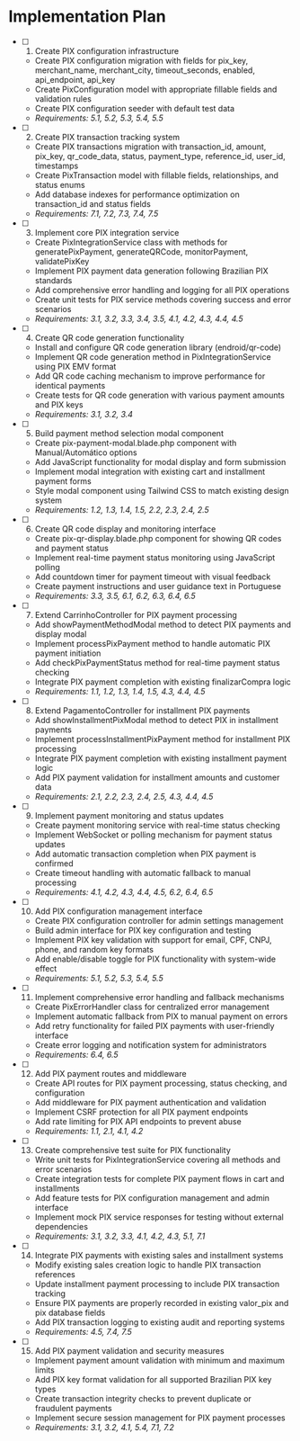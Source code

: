# Implementation Plan

- [ ] 1. Create PIX configuration infrastructure
  - Create PIX configuration migration with fields for pix_key, merchant_name, merchant_city, timeout_seconds, enabled, api_endpoint, api_key
  - Create PixConfiguration model with appropriate fillable fields and validation rules
  - Create PIX configuration seeder with default test data
  - _Requirements: 5.1, 5.2, 5.3, 5.4, 5.5_

- [ ] 2. Create PIX transaction tracking system
  - Create PIX transactions migration with transaction_id, amount, pix_key, qr_code_data, status, payment_type, reference_id, user_id, timestamps
  - Create PixTransaction model with fillable fields, relationships, and status enums
  - Add database indexes for performance optimization on transaction_id and status fields
  - _Requirements: 7.1, 7.2, 7.3, 7.4, 7.5_

- [ ] 3. Implement core PIX integration service
  - Create PixIntegrationService class with methods for generatePixPayment, generateQRCode, monitorPayment, validatePixKey
  - Implement PIX payment data generation following Brazilian PIX standards
  - Add comprehensive error handling and logging for all PIX operations
  - Create unit tests for PIX service methods covering success and error scenarios
  - _Requirements: 3.1, 3.2, 3.3, 3.4, 3.5, 4.1, 4.2, 4.3, 4.4, 4.5_

- [ ] 4. Create QR code generation functionality
  - Install and configure QR code generation library (endroid/qr-code)
  - Implement QR code generation method in PixIntegrationService using PIX EMV format
  - Add QR code caching mechanism to improve performance for identical payments
  - Create tests for QR code generation with various payment amounts and PIX keys
  - _Requirements: 3.1, 3.2, 3.4_

- [ ] 5. Build payment method selection modal component
  - Create pix-payment-modal.blade.php component with Manual/Automático options
  - Add JavaScript functionality for modal display and form submission
  - Implement modal integration with existing cart and installment payment forms
  - Style modal component using Tailwind CSS to match existing design system
  - _Requirements: 1.2, 1.3, 1.4, 1.5, 2.2, 2.3, 2.4, 2.5_

- [ ] 6. Create QR code display and monitoring interface
  - Create pix-qr-display.blade.php component for showing QR codes and payment status
  - Implement real-time payment status monitoring using JavaScript polling
  - Add countdown timer for payment timeout with visual feedback
  - Create payment instructions and user guidance text in Portuguese
  - _Requirements: 3.3, 3.5, 6.1, 6.2, 6.3, 6.4, 6.5_

- [ ] 7. Extend CarrinhoController for PIX payment processing
  - Add showPaymentMethodModal method to detect PIX payments and display modal
  - Implement processPixPayment method to handle automatic PIX payment initiation
  - Add checkPixPaymentStatus method for real-time payment status checking
  - Integrate PIX payment completion with existing finalizarCompra logic
  - _Requirements: 1.1, 1.2, 1.3, 1.4, 1.5, 4.3, 4.4, 4.5_

- [ ] 8. Extend PagamentoController for installment PIX payments
  - Add showInstallmentPixModal method to detect PIX in installment payments
  - Implement processInstallmentPixPayment method for installment PIX processing
  - Integrate PIX payment completion with existing installment payment logic
  - Add PIX payment validation for installment amounts and customer data
  - _Requirements: 2.1, 2.2, 2.3, 2.4, 2.5, 4.3, 4.4, 4.5_

- [ ] 9. Implement payment monitoring and status updates
  - Create payment monitoring service with real-time status checking
  - Implement WebSocket or polling mechanism for payment status updates
  - Add automatic transaction completion when PIX payment is confirmed
  - Create timeout handling with automatic fallback to manual processing
  - _Requirements: 4.1, 4.2, 4.3, 4.4, 4.5, 6.2, 6.4, 6.5_

- [ ] 10. Add PIX configuration management interface
  - Create PIX configuration controller for admin settings management
  - Build admin interface for PIX key configuration and testing
  - Implement PIX key validation with support for email, CPF, CNPJ, phone, and random key formats
  - Add enable/disable toggle for PIX functionality with system-wide effect
  - _Requirements: 5.1, 5.2, 5.3, 5.4, 5.5_

- [ ] 11. Implement comprehensive error handling and fallback mechanisms
  - Create PixErrorHandler class for centralized error management
  - Implement automatic fallback from PIX to manual payment on errors
  - Add retry functionality for failed PIX payments with user-friendly interface
  - Create error logging and notification system for administrators
  - _Requirements: 6.4, 6.5_

- [ ] 12. Add PIX payment routes and middleware
  - Create API routes for PIX payment processing, status checking, and configuration
  - Add middleware for PIX payment authentication and validation
  - Implement CSRF protection for all PIX payment endpoints
  - Add rate limiting for PIX API endpoints to prevent abuse
  - _Requirements: 1.1, 2.1, 4.1, 4.2_

- [ ] 13. Create comprehensive test suite for PIX functionality
  - Write unit tests for PixIntegrationService covering all methods and error scenarios
  - Create integration tests for complete PIX payment flows in cart and installments
  - Add feature tests for PIX configuration management and admin interface
  - Implement mock PIX service responses for testing without external dependencies
  - _Requirements: 3.1, 3.2, 3.3, 4.1, 4.2, 4.3, 5.1, 7.1_

- [ ] 14. Integrate PIX payments with existing sales and installment systems
  - Modify existing sales creation logic to handle PIX transaction references
  - Update installment payment processing to include PIX transaction tracking
  - Ensure PIX payments are properly recorded in existing valor_pix and pix database fields
  - Add PIX transaction logging to existing audit and reporting systems
  - _Requirements: 4.5, 7.4, 7.5_

- [ ] 15. Add PIX payment validation and security measures
  - Implement payment amount validation with minimum and maximum limits
  - Add PIX key format validation for all supported Brazilian PIX key types
  - Create transaction integrity checks to prevent duplicate or fraudulent payments
  - Implement secure session management for PIX payment processes
  - _Requirements: 3.1, 3.2, 4.1, 5.4, 7.1, 7.2_
